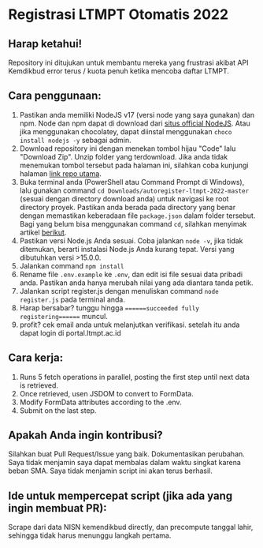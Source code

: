 # Registrasi LTMPT Otomatis 2022
## Harap ketahui!
Repository ini ditujukan untuk membantu mereka yang frustrasi akibat API Kemdikbud error terus / kuota penuh ketika mencoba daftar LTMPT.

## Cara penggunaan:
1. Pastikan anda memiliki NodeJS v17 (versi node yang saya gunakan) dan npm. Node dan npm dapat di download dari [situs official NodeJS](https://nodejs.org/en/download/). Atau jika menggunakan chocolatey, dapat diinstal menggunakan `choco install nodejs -y` sebagai admin.
2. Download repository ini dengan menekan tombol hijau "Code" lalu "Download Zip". Unzip folder yang terdownload. Jika anda tidak menemukan tombol tersebut pada halaman ini, silahkan coba kunjungi halaman [link repo utama](https://github.com/NathanAdhitya/autoregister-ltmpt-2022).
3. Buka terminal anda (PowerShell atau Command Prompt di Windows), lalu gunakan command `cd Downloads/autoregister-ltmpt-2022-master` (sesuai dengan directory download anda) untuk navigasi ke root directory proyek. Pastikan anda berada pada directory yang benar dengan memastikan keberadaan file `package.json` dalam folder tersebut. Bagi yang belum bisa menggunakan command `cd`, silahkan menyimak artikel [berikut](https://www.howtogeek.com/659411/how-to-change-directories-in-command-prompt-on-windows-10/).
4. Pastikan versi Node.js Anda sesuai. Coba jalankan `node -v`, jika tidak ditemukan, berarti instalasi Node.js Anda kurang tepat. Versi yang dibutuhkan versi >15.0.0.
5. Jalankan command `npm install`
6. Rename file `.env.example` ke `.env`, dan edit isi file sesuai data pribadi anda. Pastikan anda hanya merubah nilai yang ada diantara tanda petik.
7. Jalankan script register.js dengan menuliskan command `node register.js` pada terminal anda.
8. Harap bersabar? tunggu hingga `======succeeded fully registering======` muncul.
9. profit? cek email anda untuk melanjutkan verifikasi. setelah itu anda dapat login di portal.ltmpt.ac.id

## Cara kerja:
1. Runs 5 fetch operations in parallel, posting the first step until next data is retrieved.
2. Once retrieved, usen JSDOM to convert to FormData.
3. Modify FormData attributes according to the .env.
4. Submit on the last step.

## Apakah Anda ingin kontribusi?
Silahkan buat Pull Request/Issue yang baik. Dokumentasikan perubahan. Saya tidak menjamin saya dapat membalas dalam waktu singkat karena beban SMA. Saya tidak menjamin script ini akan terus berhasil.

## Ide untuk mempercepat script (jika ada yang ingin membuat PR):
Scrape dari data NISN kemendikbud directly, dan precompute tanggal lahir, sehingga tidak harus menunggu langkah pertama.
